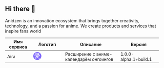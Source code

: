 ## Hi there 👋

Anidzen is an innovation ecosystem that brings together creativity, technology, and a passion for anime. We create products and services that inspire fans world

| **Имя сервиса** | **Логотип** | **Описание** | **Версия** |
|-----------------|-------------|--------------|------------|
| Aira | <img src="https://github.com/Anidzen-app/Design-assets/blob/main/aira/AIRA_LOGO.png?raw=true" alt="Aira" style="width: 150px;"> | Расширение с аниме-календарём онгоингов  | 1.0.0-alpha.1+build.1 |

